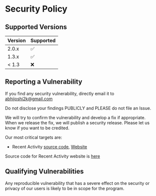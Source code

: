 # Security Policy

## Supported Versions

<!--Use this section to tell people about which versions of your project are
currently being supported with security updates.-->

| Version | Supported          |
| ------- | ------------------ |
| 2.0.x   | :white_check_mark: |
| 1.3.x   | :white_check_mark: |
| < 1.3   | :x:                |

## Reporting a Vulnerability

<!--Use this section to tell people how to report a vulnerability.

Tell them where to go, how often they can expect to get an update on a
reported vulnerability, what to expect if the vulnerability is accepted or
declined, etc.-->

If you find any security vulnerability, directly email it to [abhijoshi2k@gmail.com](mailto:abhijoshi2k@gmail.com\subject=I%20found%20a%20security%20vulnerability)

Do not disclose your findings PUBLICLY and PLEASE do not file an Issue.

We will try to confirm the vulnerability and develop a fix if appropriate. When we release the fix, we will publish a security release. Please let us know if you want to be credited.

Our most critical targets are:

 * Recent Activity [source code](https://github.com/Readme-Workflows/recent-activity/tree/main/src), [Website](https://readme-workflows.github.io/recent-activity)

Source code for Recent Activity website is [here](https://github.com/Readme-Workflows/recent-activity/tree/gh-pages)

## Qualifying Vulnerabilities

Any reproducible vulnerability that has a severe effect on the security or privacy of our users is likely to be in scope for the program.
